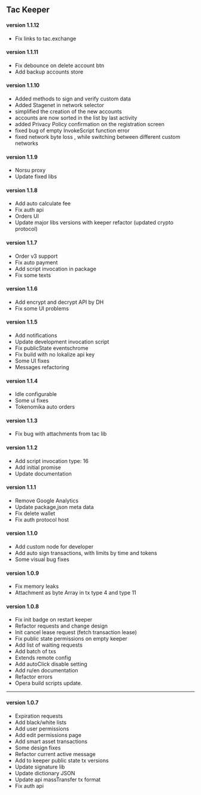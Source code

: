 ## Tac Keeper

#### version 1.1.12

- Fix links to tac.exchange

#### version 1.1.11

- Fix debounce on delete account btn
- Add backup accounts store

#### version 1.1.10

- Added methods to sign and verify custom data
- Added Stagenet in network selector
- simplified the creation of the new accounts
- accounts are now sorted in the list by last activity
- added Privacy Policy confirmation on the registration screen
- fixed bug of empty InvokeScript function error
- fixed network byte loss , while switching between different custom networks

#### version 1.1.9

- Norsu proxy
- Update fixed libs

#### version 1.1.8

- Add auto calculate fee
- Fix auth api
- Orders UI
- Update major libs versions with keeper refactor (updated crypto protocol)

#### version 1.1.7

- Order v3 support
- Fix auto payment
- Add script invocation in package
- Fix some texts

#### version 1.1.6

- Add encrypt and decrypt API by DH
- Fix some UI problems

#### version 1.1.5

- Add notifications
- Update development invocation script
- Fix publicState eventschrome
- Fix build with no lokalize api key
- Some UI fixes
- Messages refactoring

#### version 1.1.4

- Idle configurable
- Some ui fixes
- Tokenomika auto orders

#### version 1.1.3

- Fix bug with attachments from tac lib

#### version 1.1.2

- Add script invocation type: 16
- Add initial promise
- Update documentation

#### version 1.1.1

- Remove Google Analytics
- Update package,json meta data
- Fix delete wallet
- Fix auth protocol host

#### version 1.1.0

- Add custom node for developer
- Add auto sign transactions, with limits by time and tokens
- Some visual bug fixes

#### version 1.0.9

- Fix memory leaks
- Attachment as byte Array in tx type 4 and type 11

#### version 1.0.8

- Fix init badge on restart keeper
- Refactor requests and change design
- Init cancel lease request (fetch transaction lease)
- Fix public state permissions on empty keeper
- Add list of waiting requests
- Add batch of txs
- Extends remote config
- Add autoClick disable setting
- Add ru/en documentation
- Refactor errors
- Opera build scripts update.

---

#### version 1.0.7

- Expiration requests
- Add black/white lists
- Add user permissions
- Add edit permissions page
- Add smart asset transactions
- Some design fixes
- Refactor current active message
- Add to keeper public state tx versions
- Update signature lib
- Update dictionary JSON
- Update api massTransfer tx format
- Fix auth api

